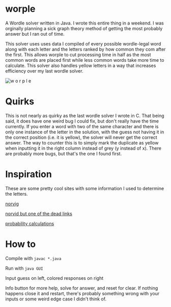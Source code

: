 # worple
 A Wordle solver written in Java. I wrote this entire thing in a weekend. I was orginally planning a sick graph theory method of getting the most probably answer but I ran out of time.

 This solver uses uses data I compiled of every possible wordle-legal word along with each letter and the letters ranked by how common they com after the first. This allows worple to cut processing time in half as the most common words are placed first while less common words take more time to calculate. This solver also handles yellow letters in a way that increases efficiency over my last wordle solver.

![w o r p l e](https://i.imgur.com/okOJebk.png)

# Quirks
This is not nearly as quirky as the last wordle solver I wrote in C. That being said, it does have one weird bug I could fix, but don't really have the time currently. If you enter a word with two of the same character and there is only one instance of the letter in the solution, with the guess not having it in the correct position (i.e. it is yellow), the solver will never get the correct answer. The way to counter this is to simply mark the duplicate as yellow when inputting it in the right column instead of grey (y instead of x). There are probably more bugs, but that's the one I found first.

# Inspiration
These are some pretty cool sites with some information I used to determine the letters.

[norvig](https://norvig.com/mayzner.html)

[norvid but one of the dead links](https://blogs.sas.com/content/iml/files/2014/09/bigrams.txt)

[probability calculations](https://www.exploredatabase.com/2020/04/bigram-probability-estimation-of-word-sequence-example.html)

# How to
Compile with `javac *.java`

Run with `java GUI`

Input guess on left, colored responses on right

Info button for more help, solve for answer, and reset for clear. If nothing happens close it and restart, there's probably something wrong with your inputs or some weird edge case I didn't think of.